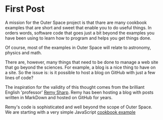 First Post
===

A mission for the Outer Space project is that thare are many cookbook examples that are short and sweet that enable you to do useful things.
In orders words, software code that goes just a bit beyond the examples you have been using to learn how to program and helps you get things done.

Of course, most of the examples in Outer Space will relate to astronomy, physics and math.

There are, however, many things that need to be done to manage a web site that go beyond the sciences.
For example, a blog is a nice thing to have on a site. So the issue is: is it possible to host a blog on GitHub with just a few lines of code?

The inspiration for the validity of this thought comes from the brilliant English 'professor' [Remy Sharp]( http://remysharp.com ). 
Remy has been hosting a blog with posts written in MarkDown and hosted on GitHub for years.

Remy's code is sophisticated and well beyond the scope of Outer Space.
We are starting with a very simple JavaScript [cookbook example]( https://github.com/jaanga/jaanga.github.io/blob/master/outer-space/blog/index.html )

 